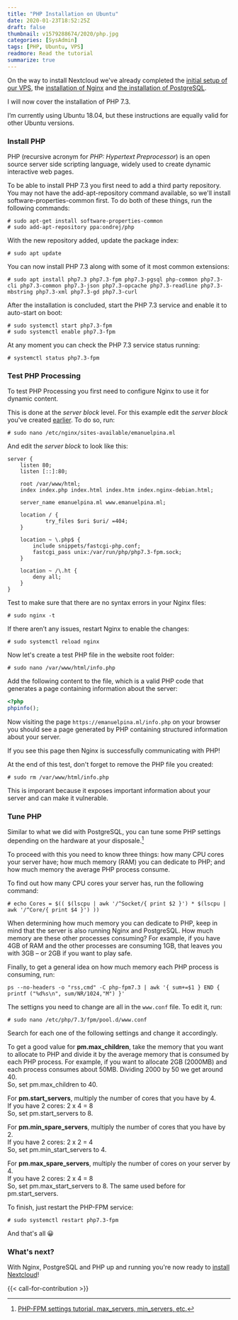 ```yaml
---
title: "PHP Installation on Ubuntu"
date: 2020-01-23T18:52:25Z
draft: false
thumbnail: v1579288674/2020/php.jpg
categories: [SysAdmin]
tags: [PHP, Ubuntu, VPS]
readmore: Read the tutorial
summarize: true
---
```


On the way to install Nextcloud we've already completed the [initial setup of our VPS](/ubuntu-server-initial-setup/), the [installation of Nginx](/nginx-installation-on-ubuntu/) and [the installation of PostgreSQL](/postgresql-installation-on-ubuntu/).

I will now cover the installation of PHP 7.3.

I’m currently using Ubuntu 18.04, but these instructions are equally valid for other Ubuntu versions.

<!--more-->

### Install PHP

PHP (recursive acronym for _PHP: Hypertext Preprocessor_) is an open source server side scripting language, widely used to create dynamic interactive web pages.

To be able to install PHP 7.3 you first need to add a third party repository. You may not have the add-apt-repository command available, so we'll install software-properties-common first. To do both of these things, run the following commands:
```plain
# sudo apt-get install software-properties-common
# sudo add-apt-repository ppa:ondrej/php
```

With the new repository added, update the package index:
```plain
# sudo apt update
```

You can now install PHP 7.3 along with some of it most common extensions:
```plain
# sudo apt install php7.3 php7.3-fpm php7.3-pgsql php-common php7.3-cli php7.3-common php7.3-json php7.3-opcache php7.3-readline php7.3-mbstring php7.3-xml php7.3-gd php7.3-curl
```

After the installation is concluded, start the PHP 7.3 service and enable it to auto-start on boot:
```plain
# sudo systemctl start php7.3-fpm
# sudo systemctl enable php7.3-fpm
```

At any moment you can check the PHP 7.3 service status running:
```plain
# systemctl status php7.3-fpm
```

### Test PHP Processing

To test PHP Processing you first need to configure Nginx to use it for dynamic content.

This is done at the _server block_ level. For this example edit the _server block_ you've created [earlier](/nginx-installation-on-ubuntu/#set-up-a-server-block). To do so, run:
```plain
# sudo nano /etc/nginx/sites-available/emanuelpina.ml
```

And edit the _server block_ to look like this:
```nginx
server {
    listen 80;
    listen [::]:80;

    root /var/www/html;
    index index.php index.html index.htm index.nginx-debian.html;

    server_name emanuelpina.ml www.emanuelpina.ml;

    location / {
            try_files $uri $uri/ =404;
    }

    location ~ \.php$ {
        include snippets/fastcgi-php.conf;
        fastcgi_pass unix:/var/run/php/php7.3-fpm.sock;
    }
    
    location ~ /\.ht {
        deny all;
    }
}
```

Test to make sure that there are no syntax errors in your Nginx files:
```plain
# sudo nginx -t
```

If there aren’t any issues, restart Nginx to enable the changes:
```plain
# sudo systemctl reload nginx
```

Now let's create a test PHP file in the website root folder:
```plain
# sudo nano /var/www/html/info.php
```

Add the following content to the file, which is a valid PHP code that generates a page containing information about the server:
```php
<?php
phpinfo();
```

Now visiting the page `https://emanuelpina.ml/info.php` on your browser you should see a page generated by PHP containing structured information about your server.

If you see this page then Nginx is successfully communicating with PHP!

At the end of this test, don't forget to remove the PHP file you created:
```plain
# sudo rm /var/www/html/info.php
```

This is imporant because it exposes important information about your server and can make it vulnerable.

### Tune PHP

Similar to what we did with PostgreSQL, you can tune some PHP settings depending on the hardware at your disposale.[^1]

To proceed with this you need to know three things: how many CPU cores your server have; how much memory (RAM) you can dedicate to PHP; and how much memory the average PHP process consume.

To find out how many CPU cores your server has, run the following command:
```plain
# echo Cores = $(( $(lscpu | awk '/^Socket/{ print $2 }') * $(lscpu | awk '/^Core/{ print $4 }') ))
```
When determining how much memory you can dedicate to PHP, keep in mind that the server is also running Nginx and PostgreSQL. How much memory are these other processes consuming? For example, if you have 4GB of RAM and the other processes are consuming 1GB, that leaves you with 3GB – or 2GB if you want to play safe.

Finally, to get a general idea on how much memory each PHP process is consuming, run:
```plain
ps --no-headers -o "rss,cmd" -C php-fpm7.3 | awk '{ sum+=$1 } END { printf ("%d%s\n", sum/NR/1024,"M") }'
```

The settigns you need to change are all in the `www.conf` file. To edit it, run:
```plain
# sudo nano /etc/php/7.3/fpm/pool.d/www.conf
```

Search for each one of the following settings and change it accordingly.

To get a good value for **pm.max_children**, take the memory that you want to allocate to PHP and divide it by the average memory that is consumed by each PHP process. For example, if you want to allocate 2GB (2000MB) and each process consumes about 50MB. Dividing 2000 by 50 we get around 40.  
So, set pm.max_children to 40.

For **pm.start_servers**, multiply the number of cores that you have by 4.  
If you have 2 cores: 2 x 4 = 8  
So, set pm.start_servers to 8.

For **pm.min_spare_servers**, multiply the number of cores that you have by 2.  
If you have 2 cores: 2 x 2 = 4  
So, set pm.min_start_servers to 4.

For **pm.max_spare_servers**, multiply the number of cores on your server by 4.  
If you have 2 cores: 2 x 4 = 8  
So, set pm.max_start_servers to 8. The same used before for pm.start_servers.

To finish, just restart the PHP-FPM service:
```plain
# sudo systemctl restart php7.3-fpm
```

And that's all :grinning:

### What's next?

With Nginx, PostgreSQL and PHP up and running you're now ready to [install Nextcloud](/nextcloud-18-installation-on-ubuntu/)!

{{< call-for-contribution >}}

[^1]: [PHP-FPM settings tutorial. max_servers, min_servers, etc.](https://thisinterestsme.com/php-fpm-settings/)